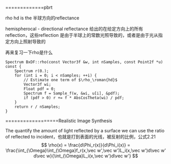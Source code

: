 =============pbrt

rho hd is the 半球方向的reflectance

hemispherocal - directional reflectance 给出的在给定方向上的所有reflection，这些reflection 是由于半球上的常数光照导致的，或者是由于光从指定方向上照射导致的

再来复习一下rho是什么

```
Spectrum BxDF::rho(const Vector3f &w, int nSamples, const Point2f *u) const {
    Spectrum r(0.);
    for (int i = 0; i < nSamples; ++i) {
        // Estimate one term of $\rho_\roman{hd}$
        Vector3f wi;
        Float pdf = 0;
        Spectrum f = Sample_f(w, &wi, u[i], &pdf);
        if (pdf > 0) r += f * AbsCosTheta(wi) / pdf;
    }
    return r / nSamples;
}
```

==================Realistic Image Synthesis

The quantify the amount of light reflected by a surface we can use the ratio of reflected to incident，也就是打到表面的光线，被反射的比例，公式2.21
$$
\rho(x) = \frac{d\Phi_r(x)}{d\Phi_i(x)} = \frac{\int_{\Omega}\int_{\Omega}f_r(x,\vec w',\vec w')L_i(x,\vec w')d\vec w' d\vec w}{\int_{\Omega}L_i(x,\vec w')d\vec w'}
$$
